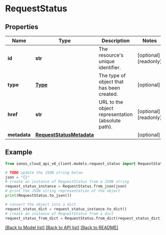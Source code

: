 # RequestStatus


## Properties

Name | Type | Description | Notes
------------ | ------------- | ------------- | -------------
**id** | **str** | The resource&#39;s unique identifier. | [optional] [readonly] 
**type** | [**Type**](Type.md) | The type of object that has been created. | [optional] 
**href** | **str** | URL to the object representation (absolute path). | [optional] [readonly] 
**metadata** | [**RequestStatusMetadata**](RequestStatusMetadata.md) |  | [optional] 

## Example

```python
from ionos_cloud_api_v6_client.models.request_status import RequestStatus

# TODO update the JSON string below
json = "{}"
# create an instance of RequestStatus from a JSON string
request_status_instance = RequestStatus.from_json(json)
# print the JSON string representation of the object
print(RequestStatus.to_json())

# convert the object into a dict
request_status_dict = request_status_instance.to_dict()
# create an instance of RequestStatus from a dict
request_status_from_dict = RequestStatus.from_dict(request_status_dict)
```
[[Back to Model list]](../README.md#documentation-for-models) [[Back to API list]](../README.md#documentation-for-api-endpoints) [[Back to README]](../README.md)


